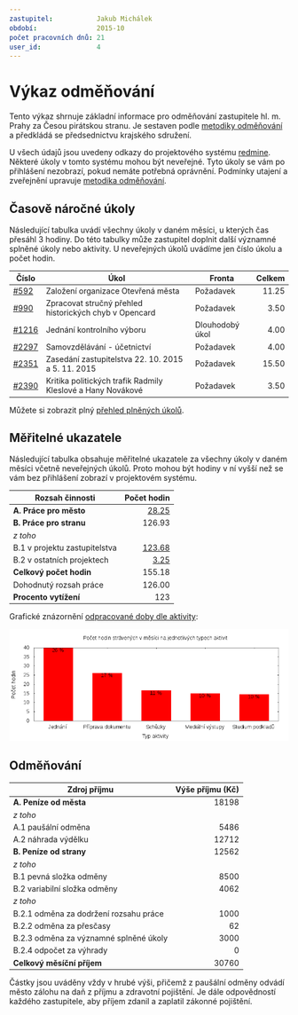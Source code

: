 ```yaml
---
zastupitel:           Jakub Michálek
období:               2015-10
počet pracovních dnů: 21
user_id:              4
---
```

Výkaz odměňování
================

Tento výkaz shrnuje základní informace pro odměňování zastupitele hl. m. Prahy
za Česou pirátskou stranu. Je sestaven podle [metodiky odměňování][metodika]
a předkládá se předsednictvu krajského sdružení.

U všech údajů jsou uvedeny odkazy do projektového systému
[redmine](https://redmine.pirati.cz). Některé úkoly v tomto systému mohou být
neveřejné. Tyto úkoly se vám po přihlášení nezobrazí, pokud nemáte potřebná
oprávnění. Podmínky utajení a zveřejnění upravuje
[metodika odměňování][metodika].

Časově náročné úkoly
----------------------

Následující tabulka uvádí všechny úkoly v daném měsíci, u kterých čas přesáhl
3 hodiny. Do této tabulky může zastupitel doplnit další významné splněné úkoly
nebo aktivity. U neveřejných úkolů uvádíme jen číslo úkolu a počet hodin.

Číslo                                           |   Úkol                                                         |  ﻿Fronta           |  Celkem
------------------------------------------------|----------------------------------------------------------------|--------------------|-------:
[#592](https://redmine.pirati.cz/issues/592)    |   Založení organizace Otevřená města                           |  Požadavek         |  11.25
[#990](https://redmine.pirati.cz/issues/990)    |   Zpracovat stručný přehled historických chyb v Opencard       |  Požadavek         |  3.50  
[#1216](https://redmine.pirati.cz/issues/1216)  |   Jednání kontrolního výboru                                   |  Dlouhodobý úkol   |  4.00  
[#2297](https://redmine.pirati.cz/issues/2297)  |   Samovzdělávání - účetnictví                                  |  Požadavek         |  4.00  
[#2351](https://redmine.pirati.cz/issues/2351)  |   Zasedání zastupitelstva 22. 10. 2015 a 5. 11. 2015           |  Požadavek         |  15.50
[#2390](https://redmine.pirati.cz/issues/2390)  |   Kritika politických trafik Radmily Kleslové a Hany Novákové  |  Požadavek         |  3.50  

Můžete si zobrazit plný [přehled plněných úkolů][tasklist].

Měřitelné ukazatele
-------------------

Následující tabulka obsahuje měřitelné ukazatele za všechny úkoly v daném měsíci
včetně neveřejných úkolů. Proto mohou být hodiny v ní vyšší než se vám bez
přihlášení zobrazí v projektovém systému.

Rozsah činnosti                        | Počet hodin
--------------                         | ----------:
**A. Práce pro město**                 | [28.25][linktocityhours]
**B. Práce pro stranu**                | 126.93
*z toho*                               |
B.1 v projektu zastupitelstva          | [123.68][linktohomehours]
B.2 v ostatních projektech             | [3.25][linktootherhours]
**Celkový počet hodin**                | 155.18
Dohodnutý rozsah práce                 | 126.00
**Procento vytížení**                  | 123

Grafické znázornění [odpracované doby dle aktivity][activitylist]:

![Aktivity v měsíci](aktivity.png)




Odměňování
----------

Zdroj příjmu                           | Výše příjmu (Kč)
-----------------                      | --------------:
**A. Peníze od města**                 | 18198
*z toho*                               |
A.1 paušální odměna                    | 5486
A.2 náhrada výdělku                    | 12712
**B. Peníze od strany**                | 12562
*z toho*                               |
B.1 pevná složka odměny                | 8500
B.2 variabilní složka odměny           | 4062
*z toho*                               |
B.2.1 odměna za dodržení rozsahu práce | 1000
B.2.2 odměna za přesčasy               | 62
B.2.3 odměna za významné splněné úkoly | 3000
B.2.4 odpočet za výhrady               | 0
**Celkový měsíční příjem**             | 30760

Částky jsou uváděny vždy v hrubé výši, přičemž z paušální odměny odvádí město zálohu na daň z příjmu a zdravotní pojištění. Je dále odpovědností každého zastupitele, aby příjem zdanil a zaplatil zákonné pojištění.

[metodika]: https://redmine.pirati.cz/projects/praha/wiki/Odm%C4%9B%C5%88ov%C3%A1n%C3%AD_zastupitel%C5%AF
[tasklist]: https://redmine.pirati.cz/projects/praha/time_entries/report?f[]=spent_on&f[]=user_id&op[user_id]==&f[]=cf_16&op[cf_16]=!*&f[]=&columns=month&criteria[]=issue&op[spent_on]=><&op[user_id]==&utf8=✓&v[spent_on][]=2015-10-01&v[spent_on][]=2015-10-31&v[user_id][]=4
[linktocityhours]: https://redmine.pirati.cz/projects/praha/time_entries?f[]=spent_on&f[]=user_id&f[]=cf_16&f[]=&op[cf_16]=*&op[spent_on]=><&op[user_id]==&utf8=✓&v[spent_on][]=2015-10-01&v[spent_on][]=2015-10-31&v[user_id][]=4
[linktohomehours]: https://redmine.pirati.cz/projects/praha/time_entries?f[]=spent_on&f[]=user_id&f[]=cf_16&f[]=&op[cf_16]=!*&op[spent_on]=><&op[user_id]==&utf8=✓&v[spent_on][]=2015-10-01&v[spent_on][]=2015-10-31&v[user_id][]=4
[linktootherhours]: https://redmine.pirati.cz/time_entries/report?f[]=spent_on&f[]=cf_16&op[cf_16]=%3D&v[cf_16][]=strana&f[]=project_id&op[project_id]=!&v[project_id][]=15&f[]=&columns=month&criteria[]=user&op[spent_on]=><&op[user_id]==&utf8=✓&v[spent_on][]=2015-10-01&v[spent_on][]=2015-10-31&v[user_id][]=4
[activitylist]: https://redmine.pirati.cz/projects/praha/time_entries/report?columns=month&criteria[]=activity&f[]=spent_on&f[]=user_id&f[]=&op[spent_on]=><&op[user_id]==&utf8=✓&v[spent_on][]=2015-10-01&v[spent_on][]=2015-10-31&v[user_id][]=4
